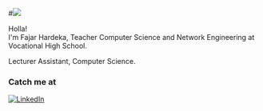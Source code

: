 
#![](https://komarev.com/ghpvc/?username=fajarhardeka&color=blue)
<p>Holla! </br> I'm Fajar Hardeka, Teacher Computer Science and Network Engineering at Vocational High School.</p>
<p>Lecturer Assistant, Computer Science.<p>
<!-- <h3>For now learning about</h3> -->
<p>
  
</p>

<h3>Catch me at</h3>
<p><a href="https://www.linkedin.com/in/hardekafajar" target="_blank"><img alt="LinkedIn" src="https://img.shields.io/badge/linkedin-%230077B5.svg?&style=for-the-badge&logo=linkedin&logoColor=white" /></a>
</p>
